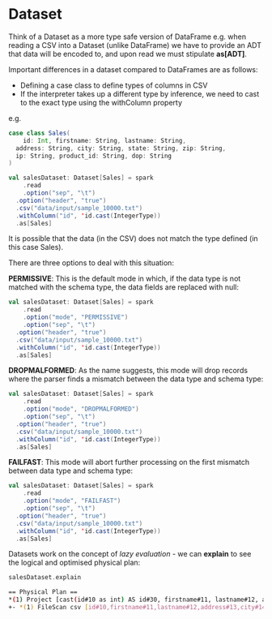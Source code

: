 # Dataset

Think of a Dataset as a more type safe version of DataFrame e.g. when reading a CSV into a Dataset (unlike DataFrame) we have to provide an ADT that data will be encoded to, and upon read we must stipulate **as[ADT]**.

Important differences in a dataset compared to DataFrames are as follows:

- Defining a case class to define types of columns in CSV
- If the interpreter takes up a different type by inference, we need to cast to the exact type using the withColumn property

e.g.

```scala
case class Sales(
	id: Int, firstname: String, lastname: String,
  address: String, city: String, state: String, zip: String,
  ip: String, product_id: String, dop: String
)
```

```scala
val salesDataset: Dataset[Sales] = spark
	.read
	.option("sep", "\t")
  .option("header", "true")
  .csv("data/input/sample_10000.txt")
  .withColumn("id", 'id.cast(IntegerType))
  .as[Sales]
```

It is possible that the data (in the CSV) does not match the type defined (in this case Sales).

There are three options to deal with this situation:

**PERMISSIVE**: This is the default mode in which, if the data type is not matched with the schema type, the data fields are replaced with null:

```scala
val salesDataset: Dataset[Sales] = spark
	.read
	.option("mode", "PERMISSIVE")	
	.option("sep", "\t")
  .option("header", "true")
  .csv("data/input/sample_10000.txt")
  .withColumn("id", 'id.cast(IntegerType))
  .as[Sales]
```

**DROPMALFORMED**: As the name suggests, this mode will drop records where the parser finds a mismatch between the data type and schema type:

```scala
val salesDataset: Dataset[Sales] = spark
	.read
	.option("mode", "DROPMALFORMED")	
	.option("sep", "\t")
  .option("header", "true")
  .csv("data/input/sample_10000.txt")
  .withColumn("id", 'id.cast(IntegerType))
  .as[Sales]
```

**FAILFAST**: This mode will abort further processing on the first mismatch between data type and schema type:

```scala
val salesDataset: Dataset[Sales] = spark
	.read
	.option("mode", "FAILFAST")	
	.option("sep", "\t")
  .option("header", "true")
  .csv("data/input/sample_10000.txt")
  .withColumn("id", 'id.cast(IntegerType))
  .as[Sales]
```

Datasets work on the concept of *lazy evaluation* - we can **explain** to see the logical and optimised physical plan:

```scala
salesDataset.explain
```

```bash
== Physical Plan ==
*(1) Project [cast(id#10 as int) AS id#30, firstname#11, lastname#12, address#13, city#14, state#15, zip#16, ip#17, product_id#18, dop#19]
+- *(1) FileScan csv [id#10,firstname#11,lastname#12,address#13,city#14,state#15,zip#16,ip#17,product_id#18,dop#19] Batched: false, Format: CSV, Location: InMemoryFileIndex[file:/Users/davidainslie/workspace/backwards/spark-backwards/data/input/sample_..., PartitionFilters: [], PushedFilters: [], ReadSchema: struct<id:string,firstname:string,lastname:string,address:string,city:string,state:string,zip:str...
```

